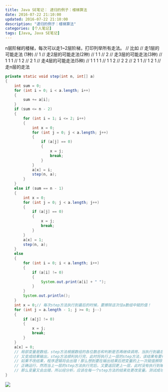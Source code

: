 ```yaml
---
title: Java SE笔记： 递归的例子：楼梯算法
date: 2016-07-22 21:10:00
updated: 2016-07-22 21:10:00
description: "递归的例子：楼梯算法"
categories: [个人笔记]
tags: [Java, Java SE笔记]
---
```


n层阶梯的楼梯，每次可以走1~2层阶梯，打印列举所有走法。
            // 比如
            // 走1层的可能走法 (1种)
            // 1
            // 走2层的可能走法(2种)
            // 1 1
            // 2
            // 走3层的可能走法(3种)
            // 1 1 1
            // 1 2
            // 2 1
            // 走4层的可能走法(5种)
            // 1 1 1 1
            // 1 1 2
            // 2 2
            // 2 1 1
            // 1 2 1
            // 走n层的走法

```java
private static void step(int n, int[] a)
{
    int sum = 0;
    for (int i = 0; i < a.length; i++) 
    {
        sum += a[i];
    }
    if (sum <= n - 2) 
    {
        for (int i = 1; i <= 2; i++) 
        {
            int x = 0;
            for (int j = 0; j < a.length; j++) 
            {
                if (a[j] == 0) 
                {
                    x = j;
                    break;
                }
            }
            a[x] = i;
            step(n, a);
        }
    } 
    else if (sum == n - 1) 
    {
        int x = 0;
        for (int j = 0; j < a.length; j++) 
        {
            if (a[j] == 0) 
            {
                x = j;
                break;
            }
        }
        a[x] = 1;
        step(n, a);
    } 
    else 
    {
        for (int i = 0; i < a.length; i++) 
        {
            if (a[i] != 0) 
            {
                System.out.print(a[i] + " ");
            }
        }
        System.out.println();
    }
    int x = 0;// 每次step方法执行到最后的时候，要擦除这次往a数组中赋的值！
    for (int j = a.length - 1; j >= 0; j--) 
    {
        if (a[j] != 0) 
        {
            x = j;
            break;
        }
    }
    a[x] = 0;
    // 局部变量是数组，step方法根据数组的各位数总和判断是否再继续调用，当执行到最后，局部变量数组
    // 又变成结果输出，step方法顺利执行完，此时将执行上一层的step方法，该结果有要作为局部变量使用
    // 如果不改结果，程序逻辑将会出错！那么想到要在输出结果后把变量的上一次赋值擦除，那么程序能继续
    // 正确运行，然而当上一层的step方法执行完后，又要返回更上一层，此时没有执行到输出结果的那个分支，
    // 那么变量又会出错，所以经分析，应该在每一个step方法的结束处更改变量。测试成功！
}
```

![](/images/javase_7.jpg)